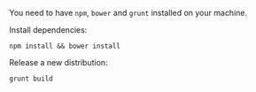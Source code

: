 You need to have `npm`, `bower` and `grunt` installed on your machine.

Install dependencies:
~~~
npm install && bower install
~~~

Release a new distribution:
~~~
grunt build
~~~
